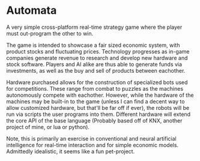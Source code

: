 # Automata
A very simple cross-platform real-time strategy game where the player must out-program the other to win.

  The game is intended to showcase a fair sized economic system, with product stocks and fluctuating prices.
Technology progresses as in-game companies generate revenue to research and develop new hardware and stock 
software. Players and AI alike are thus able to generate funds via investments, as well as the buy and sell
of products between eachother.

  Hardware purchased allows for the construction of specialized bots used for competitions. These range from
combat to puzzles as the machines autonomously compete with eachother. However, while the hardware of the
machines may be built-in to the game (unless I can find a decent way to allow customized hardware, but
that'll be far off if ever), the robots will be run via scripts the user programs into them. Different hardware
will extend the core API of the base language (Probably based off of KNX, another project of mine, or lua or python).

  Note, this is primarily an exercise in conventional and neural artificial intelligence for real-time interaction
and for simple economic models. Admittedly idealistic, it seems like a fun pet-project.
